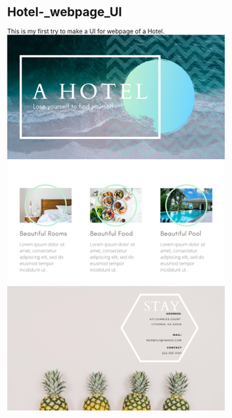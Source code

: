 # Hotel-_webpage_UI
This is my first try to make a UI for webpage of a Hotel.
<img src="page1.png">
<img src="page2.png">
<img src="page3.png">
